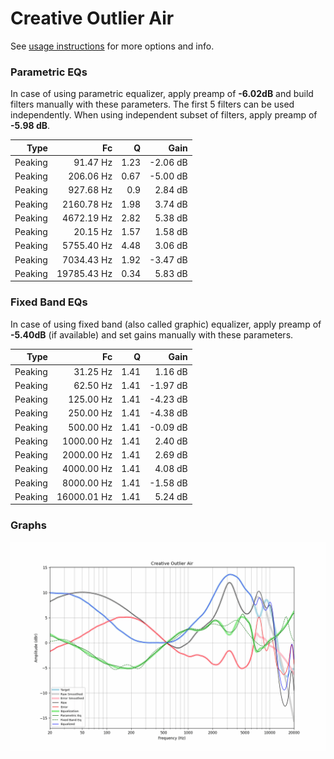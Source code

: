 # Creative Outlier Air
See [usage instructions](https://github.com/jaakkopasanen/AutoEq#usage) for more options and info.

### Parametric EQs
In case of using parametric equalizer, apply preamp of **-6.02dB** and build filters manually
with these parameters. The first 5 filters can be used independently.
When using independent subset of filters, apply preamp of **-5.98 dB**.

| Type    | Fc          |    Q | Gain     |
|--------:|------------:|-----:|---------:|
| Peaking | 91.47 Hz    | 1.23 | -2.06 dB |
| Peaking | 206.06 Hz   | 0.67 | -5.00 dB |
| Peaking | 927.68 Hz   | 0.9  | 2.84 dB  |
| Peaking | 2160.78 Hz  | 1.98 | 3.74 dB  |
| Peaking | 4672.19 Hz  | 2.82 | 5.38 dB  |
| Peaking | 20.15 Hz    | 1.57 | 1.58 dB  |
| Peaking | 5755.40 Hz  | 4.48 | 3.06 dB  |
| Peaking | 7034.43 Hz  | 1.92 | -3.47 dB |
| Peaking | 19785.43 Hz | 0.34 | 5.83 dB  |

### Fixed Band EQs
In case of using fixed band (also called graphic) equalizer, apply preamp of **-5.40dB**
(if available) and set gains manually with these parameters.

| Type    | Fc          |    Q | Gain     |
|--------:|------------:|-----:|---------:|
| Peaking | 31.25 Hz    | 1.41 | 1.16 dB  |
| Peaking | 62.50 Hz    | 1.41 | -1.97 dB |
| Peaking | 125.00 Hz   | 1.41 | -4.23 dB |
| Peaking | 250.00 Hz   | 1.41 | -4.38 dB |
| Peaking | 500.00 Hz   | 1.41 | -0.09 dB |
| Peaking | 1000.00 Hz  | 1.41 | 2.40 dB  |
| Peaking | 2000.00 Hz  | 1.41 | 2.69 dB  |
| Peaking | 4000.00 Hz  | 1.41 | 4.08 dB  |
| Peaking | 8000.00 Hz  | 1.41 | -1.58 dB |
| Peaking | 16000.01 Hz | 1.41 | 5.24 dB  |

### Graphs
![](./Creative%20Outlier%20Air.png)
